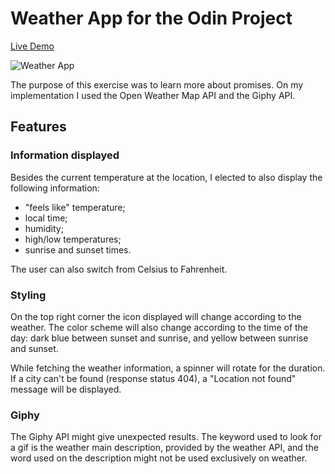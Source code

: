 # Weather App for the Odin Project

[Live Demo](https://paposeco.github.io/weatherapp/)

![Weather App](https://github.com/paposeco/weatherapp/assets/13892562/5773000e-0c77-4cd5-b0c1-eea87da6bc07)

The purpose of this exercise was to learn more about promises. On my implementation I used the Open Weather Map API and the Giphy API.

## Features

### Information displayed

Besides the current temperature at the location, I elected to also display the following information:

- "feels like" temperature;
- local time;
- humidity;
- high/low temperatures;
- sunrise and sunset times.

The user can also switch from Celsius to Fahrenheit.

### Styling

On the top right corner the icon displayed will change according to the weather. The color scheme will also change according to the time of the day: dark blue between sunset and sunrise, and yellow between sunrise and sunset.

While fetching the weather information, a spinner will rotate for the duration. If a city can't be found (response status 404), a "Location not found" message will be displayed.

### Giphy

The Giphy API might give unexpected results. The keyword used to look for a gif is the weather main description, provided by the weather API, and the word used on the description might not be used exclusively on weather.
